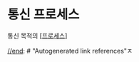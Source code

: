 # 통신 프로세스

통신 목적의 [[프로세스]]

[//begin]: # "Autogenerated link references for markdown compatibility"
[프로세스]: 프로세스.md "프로세스"
[//end]: # "Autogenerated link references"
[//end]: # "Autogenerated link references"ㅈ